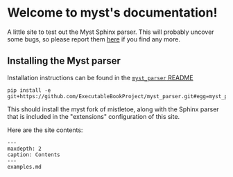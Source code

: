 Welcome to myst's documentation!
================================

A little site to test out the Myst Sphinx parser. This will probably uncover
some bugs, so please report them [here](https://github.com/ExecutableBookProject/meta/issues/24)
if you find any more.

## Installing the Myst parser

Installation instructions can be found in the
[`myst_parser` README](https://github.com/ExecutableBookProject/myst_parser#myst_parser)

```console
pip install -e git+https://github.com/ExecutableBookProject/myst_parser.git#egg=myst_parser[sphinx,code_style,testing]
```

This should install the myst fork of mistletoe, along with the Sphinx parser
that is included in the "extensions" configuration of this site.

Here are the site contents:

```{toctree}
---
maxdepth: 2
caption: Contents
---
examples.md
```
